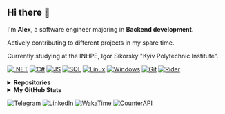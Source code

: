 ## Hi there 👋

I'm **Alex**, a software engineer majoring in **Backend development**.

Actively contributing to different projects in my spare time.

Сurrently studying at the INHPE, Igor Sikorsky "Kyiv Polytechnic Institute".

[![.NET](https://img.shields.io/badge/.NET-5C2D91?style=for-the-badge&logo=.net&logoColor=white)](#)
[![C#](https://img.shields.io/badge/c%23-purple?style=for-the-badge&logo=csharp&logoColor=white)](#)
[![JS](https://img.shields.io/badge/JS-EFD81D?style=for-the-badge&logo=Javascript&logoColor=white)](#)
[![SQL](https://img.shields.io/badge/SQL-4479A1?style=for-the-badge&logo=mysql&logoColor=FFF)](#)
[![Linux](https://img.shields.io/badge/Linux-gray?style=for-the-badge&logo=linux&logoColor=white)](#)
[![Windows](https://img.shields.io/badge/Windows-%230095D5.svg?style=for-the-badge&logo=windows&logoColor=white)](#)
[![Git](https://img.shields.io/badge/git-333333?style=for-the-badge&logo=git&logoColor=%f05033)](#)
[![Rider](https://img.shields.io/badge/Rider-ac1e1e?style=for-the-badge&logo=rider&logoColor=%f05033)](#)

<details>
  <summary><b>Repositories</b></summary>
  
  - [Programming Labs (Kyiv Polytechnic Institute)](https://github.com/xairaven/KPI-Labs)
  - [Algorithms & Data Structures (Java)](https://github.com/xairaven/JavaAlgorithms)
  - ["Algorithms in Java" learning process](https://github.com/xairaven/SedgewickAlg)
  - [Rust Book learning process](https://github.com/xairaven/Rust-Learning)
  - [.NET Crypto-system (with WPF UI)](https://github.com/xairaven/Crypto-system)
  
</details>

<details>
  <summary><b>My GitHub Stats</b></summary>
  
  ### 🔎 Github Profile Details
  
  ![](http://github-profile-summary-cards.vercel.app/api/cards/profile-details?username=xairaven&theme=github_dark)

  ### 📈 GitHub Stats

  ![](http://github-profile-summary-cards.vercel.app/api/cards/stats?username=xairaven&theme=github_dark)
  ![](http://github-profile-summary-cards.vercel.app/api/cards/productive-time?username=xairaven&theme=github_dark)
  ![](http://github-profile-summary-cards.vercel.app/api/cards/repos-per-language?username=xairaven&theme=github_dark)
  ![](http://github-profile-summary-cards.vercel.app/api/cards/most-commit-language?username=xairaven&theme=github_dark)

  ### 🔥 Github Streaks
  ![](https://github-readme-streak-stats.herokuapp.com/?user=xairaven&theme=black-ice&hide_border=true&stroke=0000&background=0D1117&ring=e05397&fire=e05397&currStreakLabel=e05397)
  
</details>

[![Telegram](https://img.shields.io/badge/-xairaven-5194f0?style=flat-square&logo=Telegram)](https://t.me/xairaven)
[![LinkedIn](https://img.shields.io/badge/linkedin-blue?style=flat-square&logo=linkedin&logoColor=white)](http://linkedin.com/in/xairaven/)
[![WakaTime](https://wakatime.com/badge/user/2245ab4e-d4c6-4b22-a33e-2df40b980bdd.svg?style=flat-square)](https://wakatime.com/@xairaven)
[![CounterAPI](https://komarev.com/ghpvc/?username=xairaven&color=blue&style=flat-square)]()
